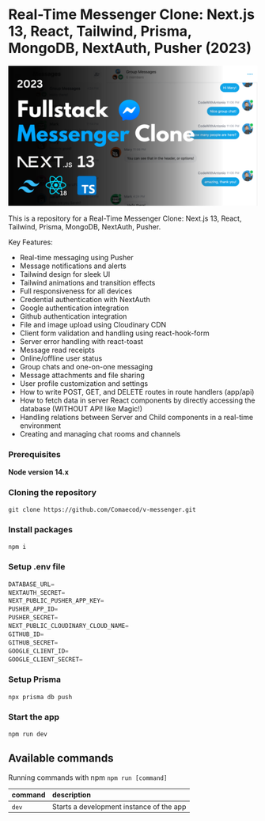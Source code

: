 # Real-Time Messenger Clone: Next.js 13, React, Tailwind, Prisma, MongoDB, NextAuth, Pusher (2023)

![](public/images/cover.png)

This is a repository for a Real-Time Messenger Clone: Next.js 13, React, Tailwind, Prisma, MongoDB, NextAuth, Pusher.

Key Features:

- Real-time messaging using Pusher
- Message notifications and alerts
- Tailwind design for sleek UI
- Tailwind animations and transition effects
- Full responsiveness for all devices
- Credential authentication with NextAuth
- Google authentication integration
- Github authentication integration
- File and image upload using Cloudinary CDN
- Client form validation and handling using react-hook-form
- Server error handling with react-toast
- Message read receipts
- Online/offline user status
- Group chats and one-on-one messaging
- Message attachments and file sharing
- User profile customization and settings
- How to write POST, GET, and DELETE routes in route handlers (app/api)
- How to fetch data in server React components by directly accessing the database (WITHOUT API! like Magic!)
- Handling relations between Server and Child components in a real-time environment
- Creating and managing chat rooms and channels

### Prerequisites

**Node version 14.x**

### Cloning the repository

```shell
git clone https://github.com/Comaecod/v-messenger.git
```

### Install packages

```shell
npm i
```

### Setup .env file

```js
DATABASE_URL=
NEXTAUTH_SECRET=
NEXT_PUBLIC_PUSHER_APP_KEY=
PUSHER_APP_ID=
PUSHER_SECRET=
NEXT_PUBLIC_CLOUDINARY_CLOUD_NAME=
GITHUB_ID=
GITHUB_SECRET=
GOOGLE_CLIENT_ID=
GOOGLE_CLIENT_SECRET=
```

### Setup Prisma

```shell
npx prisma db push
```

### Start the app

```shell
npm run dev
```

## Available commands

Running commands with npm `npm run [command]`

| command | description                              |
| :------ | :--------------------------------------- |
| `dev`   | Starts a development instance of the app |
